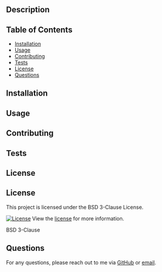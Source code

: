 
# 

## Description



## Table of Contents
- [Installation](#installation)
- [Usage](#usage)
- [Contributing](#contributing)
- [Tests](#tests)
- [License](#license)
- [Questions](#questions)

## Installation



## Usage



## Contributing



## Tests



## License


## License

This project is licensed under the BSD 3-Clause License.

[![License](https://img.shields.io/badge/License-BSD3Clause-brightgreen.svg)](https://opensource.org/licenses/BSD3Clause)
View the [license](https://opensource.org/licenses/BSD%203-Clause) for more information.


BSD 3-Clause

## Questions

For any questions, please reach out to me via [GitHub](https://github.com/) or [email](mailto:).
